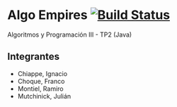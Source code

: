 # Algo Empires [![Build Status](https://travis-ci.org/nachochiappe/7507-tp2.svg?branch=master)](https://travis-ci.org/nachochiappe/7507-tp2)
Algoritmos y Programación III - TP2 (Java)

## Integrantes
- Chiappe, Ignacio
- Choque, Franco
- Montiel, Ramiro
- Mutchinick, Julián
